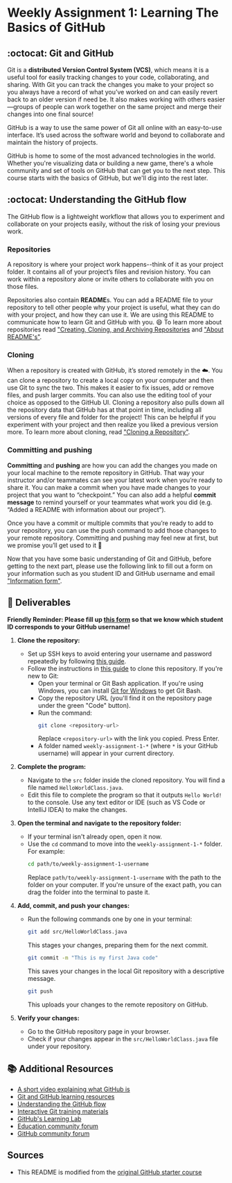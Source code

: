# Weekly Assignment 1: Learning The Basics of GitHub 

## :octocat: Git and GitHub

Git is a **distributed Version Control System (VCS)**, which means it is a useful tool for easily tracking changes to your code, collaborating, and sharing. With Git you can track the changes you make to your project so you always have a record of what you’ve worked on and can easily revert back to an older version if need be. It also makes working with others easier—groups of people can work together on the same project and merge their changes into one final source!

GitHub is a way to use the same power of Git all online with an easy-to-use interface. It’s used across the software world and beyond to collaborate and maintain the history of projects.

GitHub is home to some of the most advanced technologies in the world. Whether you're visualizing data or building a new game, there's a whole community and set of tools on GitHub that can get you to the next step. This course starts with the basics of GitHub, but we'll dig into the rest later.

## :octocat: Understanding the GitHub flow 

The GitHub flow is a lightweight workflow that allows you to experiment and collaborate on your projects easily, without the risk of losing your previous work.

### Repositories

A repository is where your project work happens--think of it as your project folder. It contains all of your project’s files and revision history.  You can work within a repository alone or invite others to collaborate with you on those files.

Repositories also contain **README**s. You can add a README file to your repository to tell other people why your project is useful, what they can do with your project, and how they can use it. We are using this README to communicate how to learn Git and GitHub with you. 😄 
To learn more about repositories read ["Creating, Cloning, and Archiving Repositories](https://docs.github.com/en/github/creating-cloning-and-archiving-repositories/about-repositories) and ["About README's"](https://docs.github.com/en/github/creating-cloning-and-archiving-repositories/about-readmes). 

### Cloning 

When a repository is created with GitHub, it’s stored remotely in the ☁️. You can clone a repository to create a local copy on your computer and then use Git to sync the two. This makes it easier to fix issues, add or remove files, and push larger commits. You can also use the editing tool of your choice as opposed to the GitHub UI. Cloning a repository also pulls down all the repository data that GitHub has at that point in time, including all versions of every file and folder for the project! This can be helpful if you experiment with your project and then realize you liked a previous version more. 
To learn more about cloning, read ["Cloning a Repository"](https://docs.github.com/en/github/creating-cloning-and-archiving-repositories/cloning-a-repository). 

### Committing and pushing
**Committing** and **pushing** are how you can add the changes you made on your local machine to the remote repository in GitHub. That way your instructor and/or teammates can see your latest work when you’re ready to share it. You can make a commit when you have made changes to your project that you want to “checkpoint.” You can also add a helpful **commit message** to remind yourself or your teammates what work you did (e.g. “Added a README with information about our project”).

Once you have a commit or multiple commits that you’re ready to add to your repository, you can use the push command to add those changes to your remote repository. Committing and pushing may feel new at first, but we promise you’ll get used to it 🙂

Now that you have some basic understanding of Git and GitHub, before getting to the next part, please use the following link to fill out a form on your information such as you student ID and GitHub username and email ["Information form"](https://forms.office.com/Pages/ResponsePage.aspx?id=cZYxzedSaEqvqfz4-J8J6gTd9jPfD65CmAXl7XdQApRUQ09BVzVGSDhKTEtTRk9YTEU4VUFHU09VRS4u
).
## 📝 Deliverables

**Friendly Reminder: Please fill up [this form](https://forms.office.com/Pages/ResponsePage.aspx?id=cZYxzedSaEqvqfz4-J8J6gTd9jPfD65CmAXl7XdQApRUOUszSDk3WjhDUlk1N1AyWllGWVZUVjdaVi4u) so that we know which student ID corresponds to your GitHub username!**

1. **Clone the repository:**
   - Set up SSH keys to avoid entering your username and password repeatedly by following [this guide](https://github.com/McGill-ECSE250-2025W/Weekly-Assignment1-Template/blob/main/docs/ssh-key-guide.md).
   - Follow the instructions in [this guide](https://docs.github.com/en/repositories/creating-and-managing-repositories/cloning-a-repository) to clone this repository. If you're new to Git:
     - Open your terminal or Git Bash application. If you're using Windows, you can install [Git for Windows](https://git-scm.com/) to get Git Bash.
     - Copy the repository URL (you'll find it on the repository page under the green "Code" button).
     - Run the command: 
       ```bash
       git clone <repository-url>
       ```
       Replace `<repository-url>` with the link you copied. Press Enter.
     - A folder named `weekly-assignment-1-*` (where `*` is your GitHub username) will appear in your current directory.

2. **Complete the program:**
   - Navigate to the `src` folder inside the cloned repository. You will find a file named `HelloWorldClass.java`.
   - Edit this file to complete the program so that it outputs `Hello World!` to the console. Use any text editor or IDE (such as VS Code or IntelliJ IDEA) to make the changes.

3. **Open the terminal and navigate to the repository folder:**
   - If your terminal isn't already open, open it now.
   - Use the `cd` command to move into the `weekly-assignment-1-*` folder. For example:
     ```bash
     cd path/to/weekly-assignment-1-username
     ```
     Replace `path/to/weekly-assignment-1-username` with the path to the folder on your computer. If you're unsure of the exact path, you can drag the folder into the terminal to paste it.

4. **Add, commit, and push your changes:**
   - Run the following commands one by one in your terminal:
     ```bash
     git add src/HelloWorldClass.java
     ```
     This stages your changes, preparing them for the next commit.

     ```bash
     git commit -m "This is my first Java code"
     ```
     This saves your changes in the local Git repository with a descriptive message.

     ```bash
     git push
     ```
     This uploads your changes to the remote repository on GitHub.

5. **Verify your changes:**
   - Go to the GitHub repository page in your browser.
   - Check if your changes appear in the `src/HelloWorldClass.java` file under your repository.


## 📚  Additional Resources
* [A short video explaining what GitHub is](https://www.youtube.com/watch?v=w3jLJU7DT5E&feature=youtu.be) 
* [Git and GitHub learning resources](https://docs.github.com/en/github/getting-started-with-github/git-and-github-learning-resources) 
* [Understanding the GitHub flow](https://guides.github.com/introduction/flow/)
* [Interactive Git training materials](https://githubtraining.github.io/training-manual/#/01_getting_ready_for_class)
* [GitHub's Learning Lab](https://github.com/apps/github-learning-lab)
* [Education community forum](https://education.github.community/)
* [GitHub community forum](https://github.community/)

## Sources
* This README is modified from the [original GitHub starter course](https://github.com/classroom-resources/github-starter-course)

